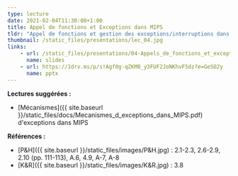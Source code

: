 ```yaml
---
type: lecture
date: 2021-02-04T11:30:00+1:00
title: Appel de fonctions et Exceptions dans MIPS
tldr: "Appel de fonctions et gestion des exceptions/interruptions dans MIPS"
thumbnail: /static_files/presentations/lec_04.jpg
links:
    - url: /static_files/presentations/04-Appels_de_fonctions_et_exceptions.pptx
      name: slides
    - url: https://1drv.ms/p/s!Agf0g-qZKM8_y3FUF2JoNKhvF5dz?e=GeSO2y
      name: pptx
---
```

**Lectures suggérées :**   
- [Mécanismes]({{ site.baseurl }}/static_files/docs/Mecanismes_d_exceptions_dans_MIPS.pdf) d'exceptions dans MIPS

**Références :**
- [P&H]({{ site.baseurl }}/static_files/images/P&H.jpg) : 2.1-2.3, 2.6-2.9, 2.10 (pp. 111-113), A.6, 4.9, A-7, A-8
- [K&R]({{ site.baseurl }}/static_files/images/K&R.jpg) : 3.8
